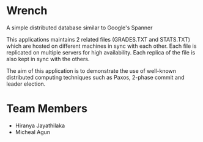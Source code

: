Wrench
======

A simple distributed database similar to Google's Spanner

This applications maintains 2 related files (GRADES.TXT and STATS.TXT) 
which are hosted on different machines in sync with each other. Each
file is replicated on multiple servers for high availability. Each 
replica of the file is also kept in sync with the others.

The aim of this application is to demonstrate the use of well-known
distributed computing techniques such as Paxos, 2-phase commit and
leader election.

Team Members
============
* Hiranya Jayathilaka
* Micheal Agun



